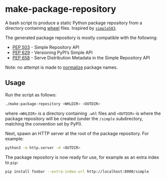 # make-package-repository

A bash script to produce a static Python package repository from a directory containing [wheel](https://peps.python.org/pep-0427/) files. Inspired by [`simple503`](https://github.com/repo-helper/simple503).

The generated package repository is mostly compatible with the following:

* [PEP 503](https://peps.python.org/pep-0503/) - Simple Repository API
* [PEP 629](https://peps.python.org/pep-0629/) - Versioning PyPI’s Simple API
* [PEP 658](https://peps.python.org/pep-0658/) - Serve Distribution Metadata in the Simple Repository API

Note: no attempt is made to [normalize](https://peps.python.org/pep-0503/#normalized-names) package names.

## Usage

Run the script as follows:

```bash
./make-package-repository <WHLDIR> <OUTDIR>
```

where `<WHLDIR>` is a directory containing `.whl` files and `<OUTDIR>` is where the package repository will be created (under the `/simple` subdirectory, matching the convention set by PyPI).

Next, spawn an HTTP server at the root of the package repository. For example:

```bash
python3 -m http.server -d <OUTDIR>
```

The package repository is now ready for use, for example as an extra index to `pip`:

```bash
pip install foobar --extra-index-url http://localhost:8000/simple
```
